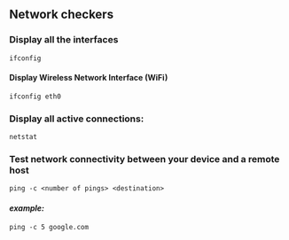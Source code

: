 ## Network checkers
### Display all the interfaces

`ifconfig`

#### Display Wireless Network Interface (WiFi)

`ifconfig eth0`


### Display all active connections:

`netstat`

### Test network connectivity between your device and a remote host

  ` ping -c <number of pings> <destination> `

#### *example:*

  `ping -c 5 google.com`


